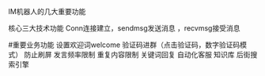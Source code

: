 IM机器人的几大重要功能

核心三大技术功能
Conn连接建立，sendmsg发送消息  ，recvmsg接受消息


#重要业务功能
设置欢迎词welcome
验证码进群（点击验证码，数字验证码模式）
防止刷屏  发言频率限制   重复内容限制
关键词回复 自动化客服 知识库
后街搜索引擎




